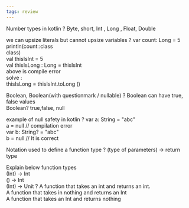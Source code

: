 ```yaml
---
tags: review
---
```


Number types in kotlin
?
Byte, short, Int , Long , Float, Double

we can upsize literals but cannot upsize variables
?
var count: Long = 5  
println(count::class  
class)  
val thisIsInt = 5  
val thisIsLong : Long = thisIsInt  
above is compile error  
solve :  
thisIsLong = thisIsInt.toLong ()

Boolean, Boolean(with questionmark / nullable)
?
Boolean can have true, false values  
Boolean? true,false, null

example of null safety in kotlin
?
var a: String = "abc"  
a = null // compilation error  
var b: String? = "abc"  
b = null // It is correct

Notation used to define a function type
?
(type of parameters) -> return type

Explain below function types  
  (Int) -> Int  
() -> Int  
(Int) -> Unit
?
A function that takes an int and returns an int.  
A function that takes in nothing and returns an Int  
A function that takes an Int and returns nothing



